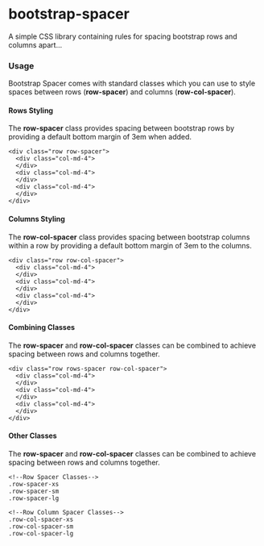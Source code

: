 # bootstrap-spacer
A simple CSS library containing rules for spacing bootstrap rows and columns apart...

### Usage
Bootstrap Spacer comes with standard classes which you can use to style spaces between rows (**row-spacer**) and columns (**row-col-spacer**).

#### Rows Styling
The **row-spacer** class provides spacing between bootstrap rows by providing a default bottom margin of 3em when added.
```
<div class="row row-spacer">
  <div class="col-md-4">
  </div>
  <div class="col-md-4">
  </div>
  <div class="col-md-4">
  </div>
</div>
```

#### Columns Styling
The **row-col-spacer** class provides spacing between bootstrap columns within a row by providing a default bottom margin of 3em to the columns.
```
<div class="row row-col-spacer">
  <div class="col-md-4">
  </div>
  <div class="col-md-4">
  </div>
  <div class="col-md-4">
  </div>
</div>
```

#### Combining Classes
The **row-spacer** and **row-col-spacer** classes can be combined to achieve spacing between rows and columns together.
```
<div class="row rows-spacer row-col-spacer">
  <div class="col-md-4">
  </div>
  <div class="col-md-4">
  </div>
  <div class="col-md-4">
  </div>
</div>
```

#### Other Classes
The **row-spacer** and **row-col-spacer** classes can be combined to achieve spacing between rows and columns together.
```
<!--Row Spacer Classes-->
.row-spacer-xs
.row-spacer-sm
.row-spacer-lg

<!--Row Column Spacer Classes-->
.row-col-spacer-xs
.row-col-spacer-sm
.row-col-spacer-lg
```
